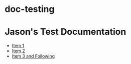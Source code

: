 # doc-testing

# Jason's Test Documentation

* [Item 1](#item-1)
* [Item 2](#item-2)
* [Item 3 and Following](#item-3)
